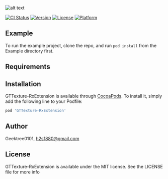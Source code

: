 
![alt text](https://github.com/GeekTree0101/GTTexture-RxExtension/blob/master/resources/logo.png)

[![CI Status](https://img.shields.io/travis/Geektree0101/GTTexture-RxExtension.svg?style=flat)](https://travis-ci.org/Geektree0101/GTTexture-RxExtension)
[![Version](https://img.shields.io/cocoapods/v/GTTexture-RxExtension.svg?style=flat)](https://cocoapods.org/pods/GTTexture-RxExtension)
[![License](https://img.shields.io/cocoapods/l/GTTexture-RxExtension.svg?style=flat)](https://cocoapods.org/pods/GTTexture-RxExtension)
[![Platform](https://img.shields.io/cocoapods/p/GTTexture-RxExtension.svg?style=flat)](https://cocoapods.org/pods/GTTexture-RxExtension)


## Example

To run the example project, clone the repo, and run `pod install` from the Example directory first.

## Requirements

## Installation

GTTexture-RxExtension is available through [CocoaPods](https://cocoapods.org). To install
it, simply add the following line to your Podfile:

```ruby
pod 'GTTexture-RxExtension'
```

## Author

Geektree0101, h2s1880@gmail.com

## License

GTTexture-RxExtension is available under the MIT license. See the LICENSE file for more info